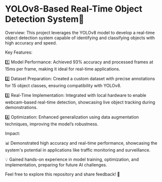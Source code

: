 # YOLOv8-Based Real-Time Object Detection System🚦

Overview:
This project leverages the YOLOv8 model to develop a real-time object detection system capable of identifying and classifying objects with high accuracy and speed.

Key Features:

1️⃣ Model Performance:
Achieved 93% accuracy and processed frames at 15ms per frame, making it ideal for real-time applications.

2️⃣ Dataset Preparation:
Created a custom dataset with precise annotations for 15 object classes, ensuring compatibility with YOLOv8.

3️⃣ Real-Time Implementation:
Integrated with local hardware to enable webcam-based real-time detection, showcasing live object tracking during demonstrations.

4️⃣ Optimization:
Enhanced generalization using data augmentation techniques, improving the model’s robustness.

Impact:

📊 Demonstrated high accuracy and real-time performance, showcasing the system's potential in applications like traffic monitoring and surveillance.

💡 Gained hands-on experience in model training, optimization, and implementation, preparing for future AI challenges.

Feel free to explore this repository and share feedback! 🚀

